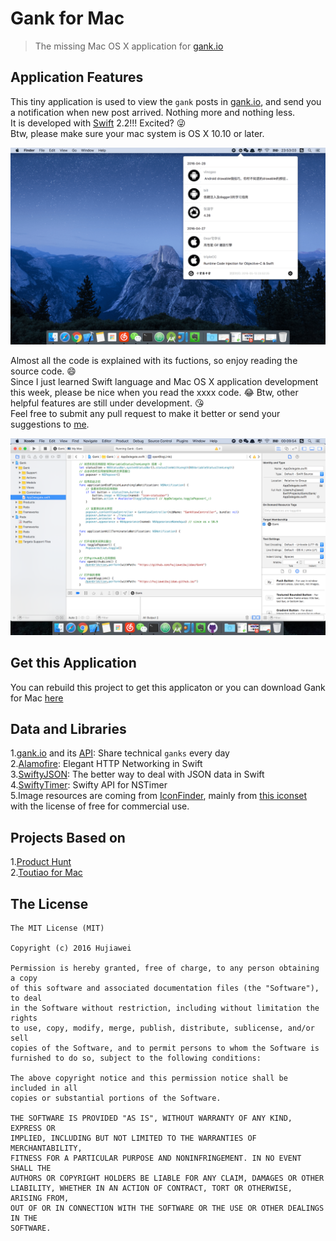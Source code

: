 
# Gank for Mac

> The missing Mac OS X application for [gank.io](https://gank.io)

## Application Features

This tiny application is used to view the `gank` posts in [gank.io](https://gank.io), and send you a notification when new post arrived. Nothing more and nothing less.   
It is developed with [Swift](https://swift.org/) 2.2!!! Excited? 😜   
Btw, please make sure your mac system is OS X 10.10 or later.

![img](screenshot2.png)

Almost all the code is explained with its fuctions, so enjoy reading the source code. 😄   
Since I just learned Swift language and Mac OS X application development this week, please be nice when you read the xxxx code. 😂 Btw, other helpful features are still under development. 😘     
Feel free to submit any pull request to make it better or send your suggestions to [me](mailto:hujiawei090807@gmail.com).

![img](screenshot3.png)

## Get this Application

You can rebuild this project to get this applicaton or you can download Gank for Mac [here](https://github.com/hujiaweibujidao/Gank/releases)

## Data and Libraries

1.[gank.io](http://gank.io/) and its [API](http://gank.io/api): Share technical `ganks` every day  
2.[Alamofire](https://github.com/Alamofire/Alamofire): Elegant HTTP Networking in Swift  
3.[SwiftyJSON](https://github.com/SwiftyJSON/SwiftyJSON): The better way to deal with JSON data in Swift  
4.[SwiftyTimer](https://github.com/radex/SwiftyTimer): Swifty API for NSTimer  
5.Image resources are coming from [IconFinder](https://www.iconfinder.com/), mainly from [this iconset](https://www.iconfinder.com/iconsets/picons-social) with the license of free for commercial use.

## Projects Based on

1.[Product Hunt](https://github.com/producthunt/producthunt-osx)  
2.[Toutiao for Mac](https://github.com/judi0713/TouTiao)

## The License

```
The MIT License (MIT)

Copyright (c) 2016 Hujiawei

Permission is hereby granted, free of charge, to any person obtaining a copy
of this software and associated documentation files (the "Software"), to deal
in the Software without restriction, including without limitation the rights
to use, copy, modify, merge, publish, distribute, sublicense, and/or sell
copies of the Software, and to permit persons to whom the Software is
furnished to do so, subject to the following conditions:

The above copyright notice and this permission notice shall be included in all
copies or substantial portions of the Software.

THE SOFTWARE IS PROVIDED "AS IS", WITHOUT WARRANTY OF ANY KIND, EXPRESS OR
IMPLIED, INCLUDING BUT NOT LIMITED TO THE WARRANTIES OF MERCHANTABILITY,
FITNESS FOR A PARTICULAR PURPOSE AND NONINFRINGEMENT. IN NO EVENT SHALL THE
AUTHORS OR COPYRIGHT HOLDERS BE LIABLE FOR ANY CLAIM, DAMAGES OR OTHER
LIABILITY, WHETHER IN AN ACTION OF CONTRACT, TORT OR OTHERWISE, ARISING FROM,
OUT OF OR IN CONNECTION WITH THE SOFTWARE OR THE USE OR OTHER DEALINGS IN THE
SOFTWARE.
```
